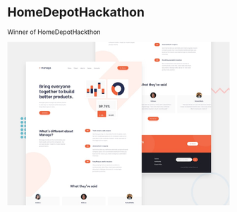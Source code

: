# HomeDepotHackathon
 Winner of HomeDepotHackthon

 ![](https://github.com/MasterHal2000/HomeDepotHackathon/blob/main/desktop-preview.jpg)
